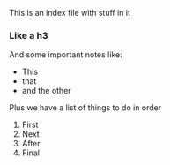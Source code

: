 This is an index file with stuff in it

### Like a h3

And some important notes like:

* This
* that
* and the other

Plus we have a list of things to do in order

1. First
1. Next
1. After
1. Final
